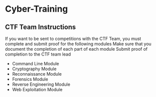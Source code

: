 # Cyber-Training

## CTF Team Instructions

If you want to be sent to competitions with the CTF Team, you must complete and submit proof for the following modules
Make sure that you document the completion of each part of each module
Submit proof of completion to the CTF team lead

+ Command Line Module
+ Cryptography Module
+ Reconnaissance Module
+ Forensics Module
+ Reverse Engineering Module
+ Web Exploitation Module
